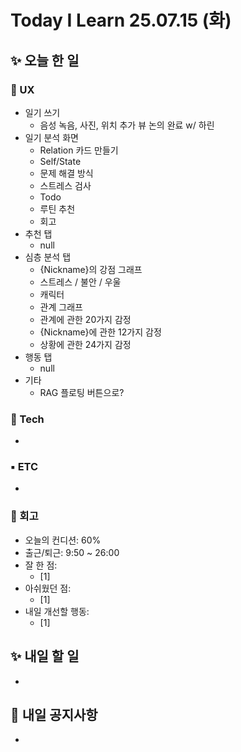 # Today I Learn 25.07.15 (화)

## ✨ 오늘 한 일
### 🔹 UX
* 일기 쓰기
    * 음성 녹음, 사진, 위치 추가 뷰 논의 완료 w/ 하린
* 일기 분석 화면
    * Relation 카드 만들기
    * Self/State
    * 문제 해결 방식
    * 스트레스 검사
    * Todo
    * 루틴 추천
    * 회고
* 추천 탭
    * null
* 심층 분석 탭
    * {Nickname}의 강점 그래프
    * 스트레스 / 불안 / 우울
    * 캐릭터
    * 관계 그래프
    * 관계에 관한 20가지 감정
    * {Nickname}에 관한 12가지 감정
    * 상황에 관한 24가지 감정
* 행동 탭
    * null
* 기타
    * RAG 플로팅 버튼으로?

### 🔸 Tech
 * 

### ▪️ ETC
 * 

### 📍 회고
 * 오늘의 컨디션: 60%
 * 출근/퇴근: 9:50 ~ 26:00
 * 잘 한 점:
    * [1] 
 * 아쉬웠던 점:
    * [1] 
 * 내일 개선할 행동:
    * [1] 


## ✨ 내일 할 일
 * 


## 📢 내일 공지사항
 * 